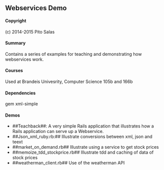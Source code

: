 ## Webservices Demo

#### Copyright

(c) 2014-2015 Pito Salas

#### Summary 

Contains a series of examples for teaching and demonstrating how webservices work.

#### Courses

Used at Brandeis Univesrity, Computer Science 105b and 166b

#### Dependencies

gem xml-simple

#### Demos

* ##Teachback##: A very simple Rails application that illustrates how a Rails application can serve up a Webservice.
* ##Json_xml_ruby.rb:## Illustrate conversions between xml, json and teext
* ##market_on_demand.rb## Illustrate using a service to get stock prices
* ##memoize_tdd_stockprice.rb## Illustrate tdd and caching of data of stock prices
* ##weatherman_client.rb## Use of the weatherman API



